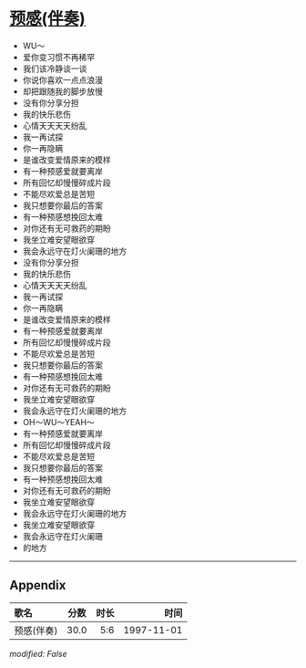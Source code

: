 # [预感(伴奏)](https://music.163.com/song?id=67834)

* WU～
* 爱你变习惯不再稀罕
* 我们该冷静谈一谈
* 你说你喜欢一点点浪漫
* 却把跟随我的脚步放慢
* 没有你分享分担
* 我的快乐悲伤
* 心情天天天天纷乱
* 我一再试探
* 你一再隐瞒
* 是谁改变爱情原来的模样
* 有一种预感爱就要离岸
* 所有回忆却慢慢碎成片段
* 不能尽欢爱总是苦短
* 我只想要你最后的答案
* 有一种预感想挽回太难
* 对你还有无可救药的期盼
* 我坐立难安望眼欲穿
* 我会永远守在灯火阑珊的地方
* 没有你分享分担
* 我的快乐悲伤
* 心情天天天天纷乱
* 我一再试探
* 你一再隐瞒
* 是谁改变爱情原来的模样
* 有一种预感爱就要离岸
* 所有回忆却慢慢碎成片段
* 不能尽欢爱总是苦短
* 我只想要你最后的答案
* 有一种预感想挽回太难
* 对你还有无可救药的期盼
* 我坐立难安望眼欲穿
* 我会永远守在灯火阑珊的地方
* OH～WU～YEAH～
* 有一种预感爱就要离岸
* 所有回忆却慢慢碎成片段
* 不能尽欢爱总是苦短
* 我只想要你最后的答案
* 有一种预感想挽回太难
* 对你还有无可救药的期盼
* 我坐立难安望眼欲穿
* 我会永远守在灯火阑珊的地方
* 我坐立难安望眼欲穿
* 我会永远守在灯火阑珊
* 的地方


---

## Appendix

|歌名|分数|时长|时间|
|:---|:---:|---:|---:|
|预感(伴奏)|30.0|5:6|1997-11-01

*modified: False*